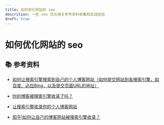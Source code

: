 ```yaml
---
title: 如何优化网站的 seo
descrition: 一些 seo 优化相关参考资料收集和实战经验
draft: true
---
```




# 如何优化网站的 seo



##   :books: 参考资料 

- [如何让搜索引擎搜索到自己的个人博客网站（如何提交网站到各搜索引擎，如百度、必应Bing，以及提交页面URL的地址）](https://blog.csdn.net/qq_33919450/article/details/129260077)

- [你的博客被搜索引擎收录了吗？](https://www.cnblogs.com/Chenjiabing/p/13901712.html)

- [让搜索引擎收录你的个人博客网站](https://yutao.org/programming/%E8%AE%A9%E6%90%9C%E7%B4%A2%E5%BC%95%E6%93%8E%E6%94%B6%E5%BD%95%E4%BD%A0%E7%9A%84%E4%B8%AA%E4%BA%BA%E5%8D%9A%E5%AE%A2%E7%BD%91%E7%AB%99/)

- [知乎|如何让自己的博客网站被搜索引擎收录？](https://www.zhihu.com/question/610674488)